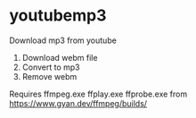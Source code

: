 # youtubemp3
Download mp3 from youtube

1. Download webm file
2. Convert to mp3
3. Remove webm

Requires ffmpeg.exe ffplay.exe ffprobe.exe from
https://www.gyan.dev/ffmpeg/builds/
